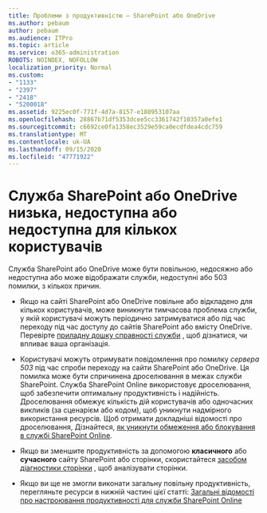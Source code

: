 ```yaml
---
title: Проблеми з продуктивністю – SharePoint або OneDrive
ms.author: pebaum
author: pebaum
ms.audience: ITPro
ms.topic: article
ms.service: o365-administration
ROBOTS: NOINDEX, NOFOLLOW
localization_priority: Normal
ms.custom:
- "1133"
- "2397"
- "2418"
- "5200018"
ms.assetid: 9225ec0f-771f-4d7a-8157-e188953107aa
ms.openlocfilehash: 28867b71df5353dcee5cc3361742f10357a0efe1
ms.sourcegitcommit: c6692ce0fa1358ec3529e59ca0ecdfdea4cdc759
ms.translationtype: MT
ms.contentlocale: uk-UA
ms.lasthandoff: 09/15/2020
ms.locfileid: "47771922"
---
```

# <a name="sharepoint-or-onedrive-slow-inaccessible-or-unavailable-for-multiple-users"></a>Служба SharePoint або OneDrive низька, недоступна або недоступна для кількох користувачів

Служба SharePoint або OneDrive може бути повільною, недосяжно або недоступна або може відображати служби, недоступні або 503 помилки, з кількох причин.
  
- Якщо на сайті SharePoint або OneDrive повільне або відкладено для кількох користувачів, може виникнути тимчасова проблема служби, у якій користувачі можуть періодично затримуватися або під час переходу під час доступу до сайтів SharePoint або вмісту OneDrive. Перевірте [приладну дошку справності служби](https://admin.microsoft.com/AdminPortal/Home#/servicehealth) , щоб дізнатися, чи впливає ваша організація.
  
- Користувачі можуть отримувати повідомлення про помилку *сервера 503* під час спроби переходу на сайти SharePoint або OneDrive. Ця помилка може бути спричинена дроселювання в межах служби SharePoint. Служба SharePoint Online використовує дроселювання, щоб забезпечити оптимальну продуктивність і надійність. Дроселювання обмежує кількість дій користувачів або одночасних викликів (за сценарієм або кодом), щоб уникнути надмірного використання ресурсів. Щоб отримати докладніші відомості про дроселювання, Дізнайтеся, [як уникнути обмеження або блокування в службі SharePoint Online](https://docs.microsoft.com/sharepoint/dev/general-development/how-to-avoid-getting-throttled-or-blocked-in-sharepoint-online).

- Якщо ви зменшите продуктивність за допомогою **класичного** або **сучасного** сайту SharePoint або сторінки, скористайтеся [засобом діагностики сторінки](https://aka.ms/perftool) , щоб аналізувати сторінки.
  
- Якщо ви ще не змогли виконати загальну повільну продуктивність, перегляньте ресурси в нижній частині цієї статті: [Загальні відомості про настроювання продуктивності для служби SharePoint Online](https://go.microsoft.com/fwlink/?linkid=2024334)
  